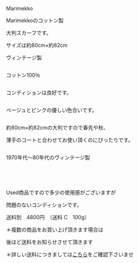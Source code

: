 <link rel="stylesheet" type="text/css" href="/assets/css/styles.css">

Marimekko

Marimekkoのコットン製

 大判スカーフです。

 サイズは約80cm×約82cm

ヴィンテージ製

<img alt="" src="http://blog.cnobi.jp/v1/blog/user/71e35865e9e62f3f9d70420d6124d2ab/1552034078"/> 

コットン100％

<img alt="" src="http://blog.cnobi.jp/v1/blog/user/71e35865e9e62f3f9d70420d6124d2ab/1552034098"/> 

コンディションは良好です。

<img alt="" src="http://blog.cnobi.jp/v1/blog/user/71e35865e9e62f3f9d70420d6124d2ab/1552034102"/>

ベージュとピンクの優しい色合いです。

<img alt="" src="http://blog.cnobi.jp/v1/blog/user/71e35865e9e62f3f9d70420d6124d2ab/1552034103"/> 

約80cm×約82cmの大判ですので春先や秋、

薄手のコートと合わせてお使い頂くのにぴったりです。

<img alt="" src="http://blog.cnobi.jp/v1/blog/user/71e35865e9e62f3f9d70420d6124d2ab/1552034104"/> 

1970年代〜80年代のヴィンテージ製

 <img alt="" src="http://blog.cnobi.jp/v1/blog/user/71e35865e9e62f3f9d70420d6124d2ab/1552034101"/> 

<img alt="" src="http://blog.cnobi.jp/v1/blog/user/71e35865e9e62f3f9d70420d6124d2ab/1552034105"/> 

<img alt="" src="http://blog.cnobi.jp/v1/blog/user/71e35865e9e62f3f9d70420d6124d2ab/1552034096"/>

<img alt="" src="http://blog.cnobi.jp/v1/blog/user/71e35865e9e62f3f9d70420d6124d2ab/1552034099"/> 

<img alt="" src="http://blog.cnobi.jp/v1/blog/user/71e35865e9e62f3f9d70420d6124d2ab/1552034097"/> 

Used商品ですので多少の使用感がございますが

問題のないコンディションです。

送料別　4800円　（送料 C　100g）

＊複数の商品をお買い上げ頂きます場合は 

後ほど送料をお知らせさせて頂きます

＊詳しい送料につきましては[こちら](http://dkzakka.blog.shinobi.jp/Entry/3385/)をご確認下さいませ